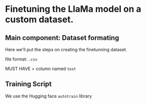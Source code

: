 # Finetuning the LlaMa model on a custom dataset.

## Main component: Dataset formating
Here we'll put the steps on creating the finetunning dataset.

file format: `.csv`

MUST HAVE = column named `text`


## Training Script

We use the Hugging face `autotrain` library
